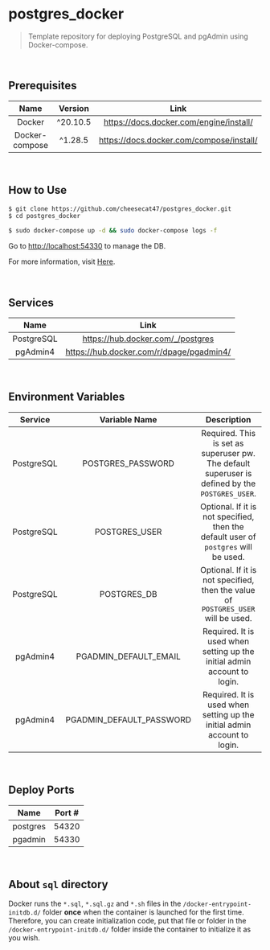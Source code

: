 # postgres_docker

> Template repository for deploying PostgreSQL and pgAdmin using Docker-compose.

&nbsp;

## Prerequisites

|      Name      | Version  |                    Link                    |
| :------------: | :------: | :----------------------------------------: |
|     Docker     | ^20.10.5 | <https://docs.docker.com/engine/install/>  |
| Docker-compose | ^1.28.5  | <https://docs.docker.com/compose/install/> |

&nbsp;

## How to Use

```bash
$ git clone https://github.com/cheesecat47/postgres_docker.git
$ cd postgres_docker

$ sudo docker-compose up -d && sudo docker-compose logs -f
```

Go to <http://localhost:54330> to manage the DB.

For more information, visit [Here](https://cheesecat47.github.io/devblog/docker/2021/03/07/PostgreSQL-Docker.html).

&nbsp;

## Services

|    Name    |                    Link                    |
| :--------: | :----------------------------------------: |
| PostgreSQL |    <https://hub.docker.com/_/postgres>     |
|  pgAdmin4  | <https://hub.docker.com/r/dpage/pgadmin4/> |

&nbsp;

## Environment Variables

|  Service   |      Variable Name       |                                           Description                                           |
| :--------: | :----------------------: | :---------------------------------------------------------------------------------------------: |
| PostgreSQL |    POSTGRES_PASSWORD     | Required. This is set as superuser pw. The default superuser is defined by the `POSTGRES_USER`. |
| PostgreSQL |      POSTGRES_USER       |       Optional. If it is not specified, then the default user of `postgres` will be used.       |
| PostgreSQL |       POSTGRES_DB        |        Optional. If it is not specified, then the value of `POSTGRES_USER` will be used.        |
|  pgAdmin4  |  PGADMIN_DEFAULT_EMAIL   |            Required. It is used when setting up the initial admin account to login.             |
|  pgAdmin4  | PGADMIN_DEFAULT_PASSWORD |            Required. It is used when setting up the initial admin account to login.             |

&nbsp;

## Deploy Ports

|   Name   | Port # |
| :------: | :----: |
| postgres | 54320  |
| pgadmin  | 54330  |

&nbsp;

## About `sql` directory

Docker runs the `*.sql`, `*.sql.gz` and `*.sh` files in the `/docker-entrypoint-initdb.d/` folder **once** when the container is launched for the first time. Therefore, you can create initialization code, put that file or folder in the `/docker-entrypoint-initdb.d/` folder inside the container to initialize it as you wish.
